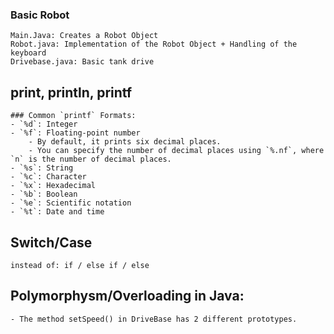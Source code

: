 ### Basic Robot
    Main.Java: Creates a Robot Object
    Robot.java: Implementation of the Robot Object + Handling of the keyboard
    Drivebase.java: Basic tank drive

## print, println, printf 
    ### Common `printf` Formats:
    - `%d`: Integer
    - `%f`: Floating-point number
        - By default, it prints six decimal places.
        - You can specify the number of decimal places using `%.nf`, where `n` is the number of decimal places.
    - `%s`: String
    - `%c`: Character
    - `%x`: Hexadecimal
    - `%b`: Boolean
    - `%e`: Scientific notation
    - `%t`: Date and time

## Switch/Case 
    instead of: if / else if / else

## Polymorphysm/Overloading in Java:
    - The method setSpeed() in DriveBase has 2 different prototypes.